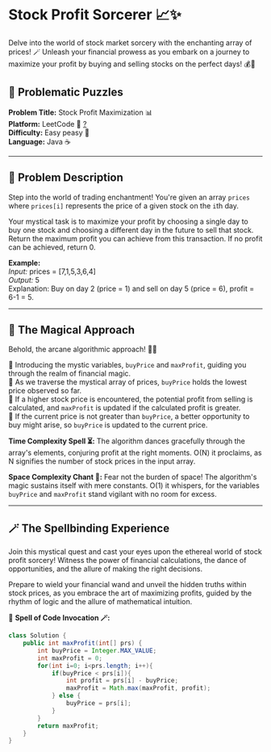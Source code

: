 # Stock Profit Sorcerer 📈✨

Delve into the world of stock market sorcery with the enchanting array of prices! 🪄 Unleash your financial prowess as you embark on a journey to maximize your profit by buying and selling stocks on the perfect days! 💰🔮

## 🚀 Problematic Puzzles

**Problem Title:** Stock Profit Maximization 📊  
**Platform:** LeetCode 👾 [?](https://leetcode.com/problems/best-time-to-buy-and-sell-stock/)  
**Difficulty:** Easy peasy 🍭  
**Language:** Java ☕  

---

## 🌌 Problem Description

Step into the world of trading enchantment! You're given an array `prices` where `prices[i]` represents the price of a given stock on the `i`th day.

Your mystical task is to maximize your profit by choosing a single day to buy one stock and choosing a different day in the future to sell that stock. Return the maximum profit you can achieve from this transaction. If no profit can be achieved, return 0.

**Example:**  
_Input:_
prices = [7,1,5,3,6,4]  
_Output:_
5  
Explanation: Buy on day 2 (price = 1) and sell on day 5 (price = 6), profit = 6-1 = 5.

---

## 🔮 The Magical Approach

Behold, the arcane algorithmic approach! 🧙‍♂️

🌟 Introducing the mystic variables, `buyPrice` and `maxProfit`, guiding you through the realm of financial magic.  
🌟 As we traverse the mystical array of prices, `buyPrice` holds the lowest price observed so far.  
🌟 If a higher stock price is encountered, the potential profit from selling is calculated, and `maxProfit` is updated if the calculated profit is greater.  
🌟 If the current price is not greater than `buyPrice`, a better opportunity to buy might arise, so `buyPrice` is updated to the current price.  

**Time Complexity Spell ⏳:** The algorithm dances gracefully through the array's elements, conjuring profit at the right moments. O(N) it proclaims, as N signifies the number of stock prices in the input array.  

**Space Complexity Chant 🔮:** Fear not the burden of space! The algorithm's magic sustains itself with mere constants. O(1) it whispers, for the variables `buyPrice` and `maxProfit` stand vigilant with no room for excess.  

---

## 🪄 The Spellbinding Experience

Join this mystical quest and cast your eyes upon the ethereal world of stock profit sorcery! Witness the power of financial calculations, the dance of opportunities, and the allure of making the right decisions.

Prepare to wield your financial wand and unveil the hidden truths within stock prices, as you embrace the art of maximizing profits, guided by the rhythm of logic and the allure of mathematical intuition.

🌟 **Spell of Code Invocation 🪄:**

```java
class Solution {
    public int maxProfit(int[] prs) {
        int buyPrice = Integer.MAX_VALUE;
        int maxProfit = 0;
        for(int i=0; i<prs.length; i++){
            if(buyPrice < prs[i]){
                int profit = prs[i] - buyPrice;
                maxProfit = Math.max(maxProfit, profit);
            } else {
                buyPrice = prs[i];
            }
        }
        return maxProfit;
    }
}
